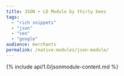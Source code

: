 ```yaml
---
title: JSON + LD Module by thirty bees
tags:
  - "rich snippets"
  - "json"
  - "seo"
  - "google"
audience: merchants
permalink: /native-modules/json-module/
---
```


{% include api/1.0/jsonmodule-content.md %}
